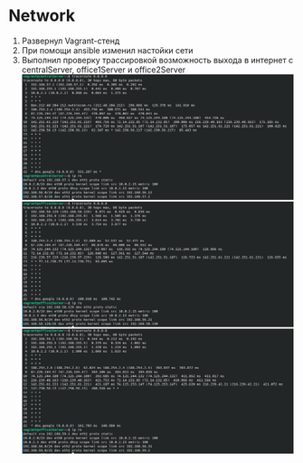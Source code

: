 # Network 
1. Развернул Vagrant-стенд
2. При помощи ansible изменил настойки сети
3. Выполнил проверку трассировкой возможность выхода в интернет с centralServer, office1Server и office2Server
![Traceroute centralServer](centralServer.png)
![Traceroute office1Server](office1Server.png)
![Traceroute office2Server](office2Server.png)


